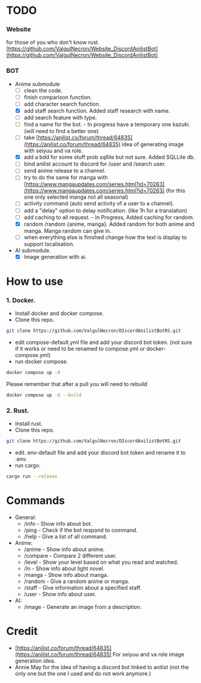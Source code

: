 # TODO

### Website

for those of you who don't know rust. \
[https://github.com/ValgulNecron/Website_DiscordAnilistBot](https://github.com/ValgulNecron/Website_DiscordAnilistBot)

### BOT

- Anime submodule
  - [ ] clean the code.
  - [ ] finish comparison function.
  - [ ] add character search function.
  - [X] add staff search function. Added staff research with name.
  - [ ] add search feature with type.
  - [ ] find a name for the bot. - In progress have a temporary one kazuki. (will need to find a better one)
  - [ ] take [https://anilist.co/forum/thread/64835](https://anilist.co/forum/thread/64835) idea of generating image with
   seiyuu and va role.
  - [x] add a bdd for some stuff prob sqllite but not sure. Added SQLLite db.
  - [ ] bind anilist account to discord for /user and /search user. 
  - [ ] send anime release to a channel.
  - [ ] try to do the same for manga
    with [https://www.mangaupdates.com/series.html?id=70263](https://www.mangaupdates.com/series.html?id=70263) (for
    this one only selected manga not all seasonal)
  - [ ] activity command (auto send activity of a user to a channel).
  - [ ] add a "delay" option to delay notification. (like 1h for a translation)
  - [ ] add caching to all request. - In Progress, Added caching for random.
  - [X] random /random {anime, manga}. Added random for both anime and manga. Manga random can give ln.
  - [ ] when everything else is finished change how the text is display to support localisation.

- AI submodule.
    - [X] Image generation with ai.

# How to use

### 1. Docker.

- Install docker and docker compose.
- Clone this repo.

```bash
git clone https://github.com/ValgulNecron/DIscordAnilistBotRS.git
```

- edit compose-default.yml file and add your discord bot token. (not sure if it works or need to be renamed to
  compose.yml or docker-compose.yml)
- run docker compose.

```bash
docker compose up -d
```

Please remember that after a pull you will need to rebuild

```bash
docker compose up -d --build 
```

### 2. Rust.

- Install rust.
- Clone this repo.

```bash
git clone https://github.com/ValgulNecron/DIscordAnilistBotRS.git
```

- edit .env-default file and add your discord bot token and rename it to .env.
- run cargo.

```bash
cargo run --release
```

# Commands

- General:
  - /info - Show info about bot. 
  - /ping - Check if the bot respond to command.  
  - /help - Give a list of all command.
- Anime:
  - /anime - Show info about anime.
  - /compare - Compare 2 different user.
  - /level - Show your level based on what you read and watched.
  - /ln - Show info about light novel.
  - /manga - Show info about manga.
  - /random - Give a random anime or manga.
  - /staff - Give information about a specified staff.
  - /user - Show info about user.
- AI:
  - /image - Generate an image from a description.

# Credit

- [https://anilist.co/forum/thread/64835](https://anilist.co/forum/thread/64835) For seiyuu and va role image generation idea.
- Annie May for the idea of having a discord bot linked to anilist (not the only one but the one I used and do not work anymore.)